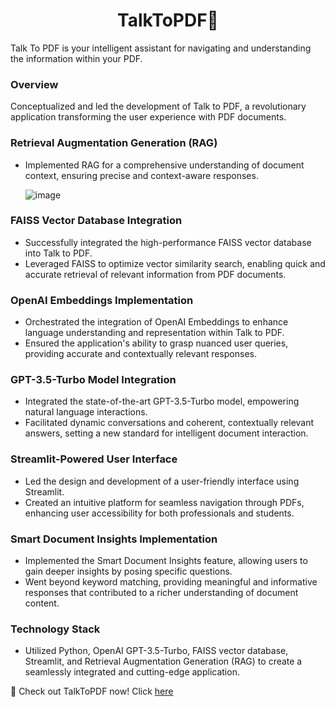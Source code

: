 <h1 align='center'>TalkToPDF📄</h1>

Talk To PDF is your intelligent assistant for navigating and understanding the information within your PDF.

### Overview
Conceptualized and led the development of Talk to PDF, a revolutionary application transforming the user experience with PDF documents.


### Retrieval Augmentation Generation (RAG)
- Implemented RAG for a comprehensive understanding of document context, ensuring precise and context-aware responses.

  ![image](https://github.com/varunsai-k/TalkToPDF/assets/96821183/3bceb3c4-2bca-48ce-a355-c8219a70ac7a)


### FAISS Vector Database Integration
- Successfully integrated the high-performance FAISS vector database into Talk to PDF.
- Leveraged FAISS to optimize vector similarity search, enabling quick and accurate retrieval of relevant information from PDF documents.

### OpenAI Embeddings Implementation
- Orchestrated the integration of OpenAI Embeddings to enhance language understanding and representation within Talk to PDF.
- Ensured the application's ability to grasp nuanced user queries, providing accurate and contextually relevant responses.

### GPT-3.5-Turbo Model Integration
- Integrated the state-of-the-art GPT-3.5-Turbo model, empowering natural language interactions.
- Facilitated dynamic conversations and coherent, contextually relevant answers, setting a new standard for intelligent document interaction.

### Streamlit-Powered User Interface
- Led the design and development of a user-friendly interface using Streamlit.
- Created an intuitive platform for seamless navigation through PDFs, enhancing user accessibility for both professionals and students.

### Smart Document Insights Implementation
- Implemented the Smart Document Insights feature, allowing users to gain deeper insights by posing specific questions.
- Went beyond keyword matching, providing meaningful and informative responses that contributed to a richer understanding of document content.

### Technology Stack
- Utilized Python, OpenAI GPT-3.5-Turbo, FAISS vector database, Streamlit, and Retrieval Augmentation Generation (RAG) to create a seamlessly integrated and cutting-edge application.

🚀 Check out TalkToPDF now! Click <a href="https://talktopdf-ai.streamlit.app/">here</a>

